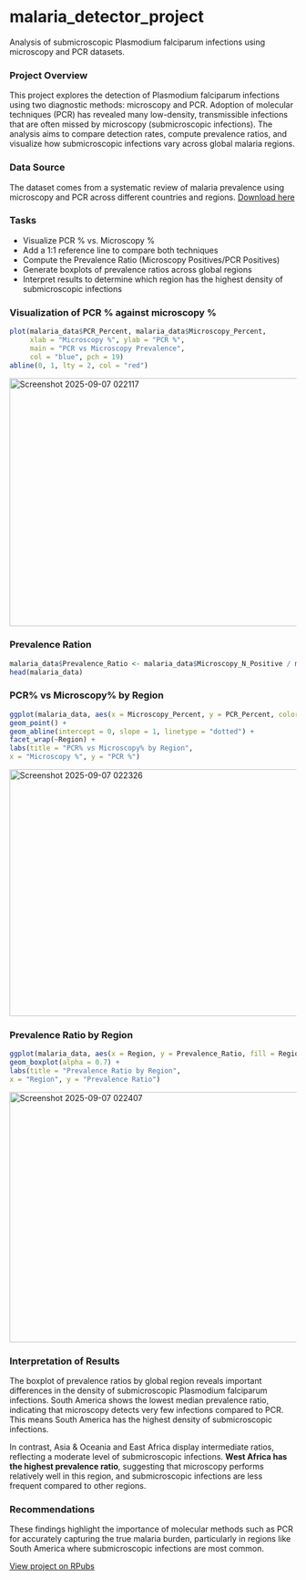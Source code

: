 # malaria_detector_project
Analysis of submicroscopic Plasmodium falciparum infections using microscopy and PCR datasets.


### Project Overview

This project explores the detection of Plasmodium falciparum infections using two diagnostic methods: microscopy and PCR. Adoption of molecular techniques (PCR) has revealed many low-density, transmissible infections that are often missed by microscopy (submicroscopic infections). The analysis aims to compare detection rates, compute prevalence ratios, and visualize how submicroscopic infections vary across global malaria regions.


### Data Source 

The dataset comes from a systematic review of malaria prevalence using microscopy and PCR across different countries and regions. [Download here](https://raw.githubusercontent.com/HackBio-Internship/public_datasets/main/R/lancet_malaria.txt)

### Tasks
- Visualize PCR % vs. Microscopy %
- Add a 1:1 reference line to compare both techniques
- Compute the Prevalence Ratio (Microscopy Positives/PCR Positives)
- Generate boxplots of prevalence ratios across global regions
- Interpret results to determine which region has the highest density of submicroscopic infections

### Visualization of PCR % against microscopy %
```r
plot(malaria_data$PCR_Percent, malaria_data$Microscopy_Percent,
     xlab = "Microscopy %", ylab = "PCR %",
     main = "PCR vs Microscopy Prevalence",
     col = "blue", pch = 19)
abline(0, 1, lty = 2, col = "red")
```
<img width="699" height="435" alt="Screenshot 2025-09-07 022117" src="https://github.com/user-attachments/assets/9c72d1d1-d7f8-4876-9f4f-3e6daa754fae" />


### Prevalence Ration
```r
malaria_data$Prevalence_Ratio <- malaria_data$Microscopy_N_Positive / malaria_data$PCR_N_Positive
head(malaria_data)
```

### PCR% vs Microscopy% by Region
```r
ggplot(malaria_data, aes(x = Microscopy_Percent, y = PCR_Percent, color = Region)) +
geom_point() +
geom_abline(intercept = 0, slope = 1, linetype = "dotted") +
facet_wrap(~Region) +
labs(title = "PCR% vs Microscopy% by Region",
x = "Microscopy %", y = "PCR %")
```
<img width="701" height="433" alt="Screenshot 2025-09-07 022326" src="https://github.com/user-attachments/assets/74874716-0570-4df0-bf9a-b5de774bc2a8" />

### Prevalence Ratio by Region
```r
ggplot(malaria_data, aes(x = Region, y = Prevalence_Ratio, fill = Region)) +
geom_boxplot(alpha = 0.7) +
labs(title = "Prevalence Ratio by Region",
x = "Region", y = "Prevalence Ratio") 
```
<img width="700" height="439" alt="Screenshot 2025-09-07 022407" src="https://github.com/user-attachments/assets/d6a552e4-accc-4be8-a61b-87ac836c92fe" />



### Interpretation of Results

The boxplot of prevalence ratios by global region reveals important differences in the density of submicroscopic Plasmodium falciparum infections. South America shows the lowest median prevalence ratio, indicating that microscopy detects very few infections compared to PCR. This means South America has the highest density of submicroscopic infections.

In contrast, Asia & Oceania and East Africa display intermediate ratios, reflecting a moderate level of submicroscopic infections. **West Africa has the highest prevalence ratio**, suggesting that microscopy performs relatively well in this region, and submicroscopic infections are less frequent compared to other regions.

### Recommendations
These findings highlight the importance of molecular methods such as PCR for accurately capturing the true malaria burden, particularly in regions like South America where submicroscopic infections are most common.

[View project on RPubs](http://rpubs.com/chinonso_okezie/1341958)
